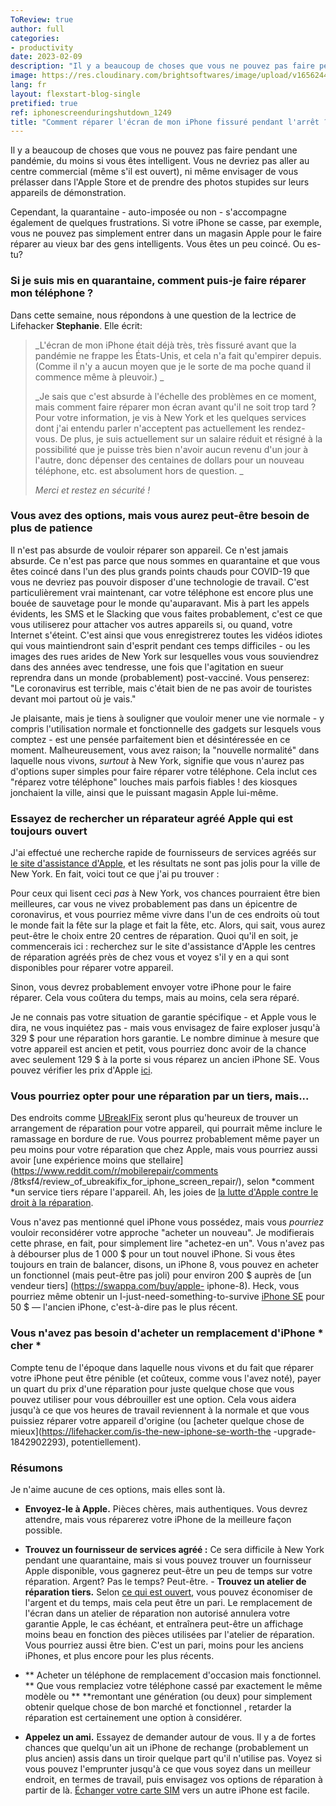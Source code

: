 ```yaml
---
ToReview: true
author: full
categories:
- productivity
date: 2023-02-09
description: "Il y a beaucoup de choses que vous ne pouvez pas faire pendant une pandémie, du moins si vous êtes intelligent. Vous ne devriez pas aller au centre commercial (même s'il est ouvert), ni même envisager de vous prélasser dans l'Apple Store et de prendre des photos stupides sur leurs appareils de démonstration. Cependant, la quarantaine - auto-imposée ou non - s'accompagne également de quelques frustrations. Si votre iPhone se casse, par exemple, vous ne pouvez pas simplement entrer dans un magasin Apple pour le faire réparer au vieux bar des gens intelligents. Vous êtes un peu coincé. Ou es-tu?"
image: https://res.cloudinary.com/brightsoftwares/image/upload/v1656244109/pexels-picjumbocom-196653_ywout0.jpg
lang: fr
layout: flexstart-blog-single
pretified: true
ref: iphonescreenduringshutdown_1249
title: "Comment réparer l'écran de mon iPhone fissuré pendant l'arrêt ?"
---
```


Il y a beaucoup de choses que vous ne pouvez pas faire pendant une pandémie, du moins si vous êtes intelligent. Vous ne devriez pas aller au centre commercial (même s'il est ouvert), ni même envisager de vous prélasser dans l'Apple Store et de prendre des photos stupides sur leurs appareils de démonstration.

Cependant, la quarantaine - auto-imposée ou non - s'accompagne également de quelques frustrations. Si votre iPhone se casse, par exemple, vous ne pouvez pas simplement entrer dans un magasin Apple pour le faire réparer au vieux bar des gens intelligents. Vous êtes un peu coincé. Ou es-tu?

### Si je suis mis en quarantaine, comment puis-je faire réparer mon téléphone ?

Dans cette semaine, nous répondons à une question de la lectrice de Lifehacker **Stephanie**. Elle écrit:

> _L'écran de mon iPhone était déjà très, très fissuré avant que la pandémie ne frappe les États-Unis, et cela n'a fait qu'empirer depuis. (Comme il n'y a aucun moyen que je le sorte de ma poche quand il commence même à pleuvoir.) _
>
> _Je sais que c'est absurde à l'échelle des problèmes en ce moment, mais comment faire réparer mon écran avant qu'il ne soit trop tard ? Pour votre information, je vis à New York et les quelques services dont j'ai entendu parler n'acceptent pas actuellement les rendez-vous. De plus, je suis actuellement sur un salaire réduit et résigné à la possibilité que je puisse très bien n'avoir aucun revenu d'un jour à l'autre, donc dépenser des centaines de dollars pour un nouveau téléphone, etc. est absolument hors de question. _
>
> _Merci et restez en sécurité !_

### Vous avez des options, mais vous aurez peut-être besoin de plus de patience

Il n'est pas absurde de vouloir réparer son appareil. Ce n'est jamais absurde. Ce n'est pas parce que nous sommes en quarantaine et que vous êtes coincé dans l'un des plus grands points chauds pour COVID-19 que vous ne devriez pas pouvoir disposer d'une technologie de travail. C'est particulièrement vrai maintenant, car votre téléphone est encore plus une bouée de sauvetage pour le monde qu'auparavant. Mis à part les appels évidents, les SMS et le Slacking que vous faites probablement, c'est ce que vous utiliserez pour attacher vos autres appareils si, ou quand, votre Internet s'éteint. C'est ainsi que vous enregistrerez toutes les vidéos idiotes qui vous maintiendront sain d'esprit pendant ces temps difficiles - ou les images des rues arides de New York sur lesquelles vous vous souviendrez dans des années avec tendresse, une fois que l'agitation en sueur reprendra dans un monde (probablement) post-vacciné. Vous penserez: "Le coronavirus est terrible, mais c'était bien de ne pas avoir de touristes devant moi partout où je vais."

Je plaisante, mais je tiens à souligner que vouloir mener une vie normale - y compris l'utilisation normale et fonctionnelle des gadgets sur lesquels vous comptez - est une pensée parfaitement bien et désintéressée en ce moment. Malheureusement, vous avez raison; la "nouvelle normalité" dans laquelle nous vivons, _surtout_ à New York, signifie que vous n'aurez pas d'options super simples pour faire réparer votre téléphone. Cela inclut ces "réparez votre téléphone" louches mais parfois fiables ! des kiosques jonchaient la ville, ainsi que le puissant magasin Apple lui-même.

### Essayez de rechercher un réparateur agréé Apple qui est toujours ouvert

J'ai effectué une recherche rapide de fournisseurs de services agréés sur [le site d'assistance d'Apple](https://getsupport.apple.com/), et les résultats ne sont pas jolis pour la ville de New York. En fait, voici tout ce que j'ai pu trouver :

Pour ceux qui lisent ceci _pas_ à New York, vos chances pourraient être bien meilleures, car vous ne vivez probablement pas dans un épicentre de coronavirus, et vous pourriez même vivre dans l'un de ces endroits où tout le monde fait la fête sur la plage et fait la fête, etc. Alors, qui sait, vous aurez peut-être le choix entre 20 centres de réparation. Quoi qu'il en soit, je commencerais ici : recherchez sur le site d'assistance d'Apple les centres de réparation agréés près de chez vous et voyez s'il y en a qui sont disponibles pour réparer votre appareil.

Sinon, vous devrez probablement envoyer votre iPhone pour le faire réparer. Cela vous coûtera du temps, mais au moins, cela sera réparé.

Je ne connais pas votre situation de garantie spécifique - et Apple vous le dira, ne vous inquiétez pas - mais vous envisagez de faire exploser jusqu'à 329 $ pour une réparation hors garantie. Le nombre diminue à mesure que votre appareil est ancien et petit, vous pourriez donc avoir de la chance avec seulement 129 $ à la porte si vous réparez un ancien iPhone SE. Vous pouvez vérifier les prix d'Apple [ici](https://support.apple.com/iphone/repair/service).

### Vous pourriez opter pour une réparation par un tiers, mais...

Des endroits comme [UBreakIFix](https://www.ubreakifix.com/) seront plus qu'heureux de trouver un arrangement de réparation pour votre appareil, qui pourrait même inclure le ramassage en bordure de rue. Vous pourrez probablement même payer un peu moins pour votre réparation que chez Apple, mais vous pourriez aussi avoir [une expérience moins que stellaire](https://www.reddit.com/r/mobilerepair/comments /8tksf4/review_of_ubreakifix_for_iphone_screen_repair/), selon *comment *un service tiers répare l'appareil. Ah, les joies de [la lutte d'Apple contre le droit à la réparation](https://support.apple.com/en-us/HT210321).

Vous n'avez pas mentionné quel iPhone vous possédez, mais vous _pourriez_ vouloir reconsidérer votre approche "acheter un nouveau". Je modifierais cette phrase, en fait, pour simplement lire "achetez-en un". Vous n'avez pas à débourser plus de 1 000 $ pour un tout nouvel iPhone. Si vous êtes toujours en train de balancer, disons, un iPhone 8, vous pouvez en acheter un fonctionnel (mais peut-être pas joli) pour environ 200 $ auprès de [un vendeur tiers] (https://swappa.com/buy/apple- iphone-8). Heck, vous pourriez même obtenir un I-just-need-something-to-survive [iPhone SE](https://swappa.com/buy/apple-iphone-se) pour 50 $ — l'ancien iPhone, c'est-à-dire pas le plus récent.

### Vous n'avez pas besoin d'acheter un remplacement d'iPhone * cher *

Compte tenu de l'époque dans laquelle nous vivons et du fait que réparer votre iPhone peut être pénible (et coûteux, comme vous l'avez noté), payer un quart du prix d'une réparation pour juste quelque chose que vous pouvez utiliser pour vous débrouiller est une option. Cela vous aidera jusqu'à ce que vos heures de travail reviennent à la normale et que vous puissiez réparer votre appareil d'origine (ou [acheter quelque chose de mieux](https://lifehacker.com/is-the-new-iphone-se-worth-the -upgrade-1842902293), potentiellement).

### Résumons

Je n'aime aucune de ces options, mais elles sont là.

- **Envoyez-le à Apple.** Pièces chères, mais authentiques. Vous devrez attendre, mais vous réparerez votre iPhone de la meilleure façon possible.
- **Trouvez un fournisseur de services agréé :** Ce sera difficile à New York pendant une quarantaine, mais si vous pouvez trouver un fournisseur Apple disponible, vous gagnerez peut-être un peu de temps sur votre réparation. Argent? Pas le temps? Peut-être.
- **Trouvez un atelier de réparation tiers.** Selon [ce qui est ouvert](https://www.rossmanngroup.com/iphone-screen-repair/), vous pouvez économiser de l'argent et du temps, mais cela peut être un pari. Le remplacement de l'écran dans un atelier de réparation non autorisé annulera votre garantie Apple, le cas échéant, et entraînera peut-être un affichage moins beau en fonction des pièces utilisées par l'atelier de réparation. Vous pourriez aussi être bien. C'est un pari, moins pour les anciens iPhones, et plus encore pour les plus récents.
- ** Acheter un téléphone de remplacement d'occasion mais fonctionnel. ** Que vous remplaciez votre téléphone cassé par exactement le même modèle ou \*\* \*\*remontant une génération (ou deux) pour simplement obtenir quelque chose de bon marché et fonctionnel , retarder la réparation est certainement une option à considérer.

- **Appelez un ami.** Essayez de demander autour de vous. Il y a de fortes chances que quelqu'un ait un iPhone de rechange (probablement un plus ancien) assis dans un tiroir quelque part qu'il n'utilise pas. Voyez si vous pouvez l'emprunter jusqu'à ce que vous soyez dans un meilleur endroit, en termes de travail, puis envisagez vos options de réparation à partir de là. [Échanger votre carte SIM](https://lifehacker.com/how-to-switch-out-and-store-your-sim-card-when-you-tr-1833493687) vers un autre iPhone est facile.